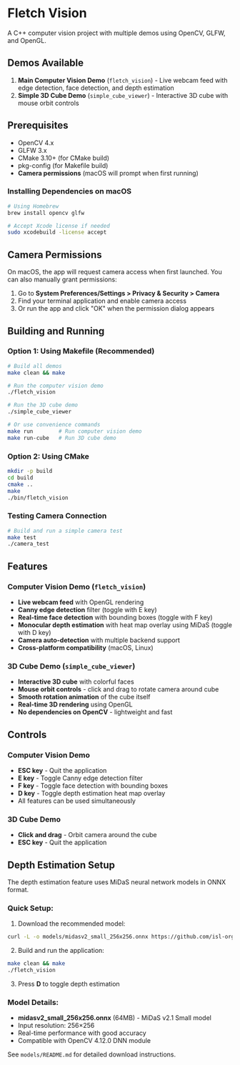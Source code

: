 # Fletch Vision

A C++ computer vision project with multiple demos using OpenCV, GLFW, and OpenGL.

## Demos Available

1. **Main Computer Vision Demo** (`fletch_vision`) - Live webcam feed with edge detection, face detection, and depth estimation
2. **Simple 3D Cube Demo** (`simple_cube_viewer`) - Interactive 3D cube with mouse orbit controls

## Prerequisites

- OpenCV 4.x
- GLFW 3.x
- CMake 3.10+ (for CMake build)
- pkg-config (for Makefile build)
- **Camera permissions** (macOS will prompt when first running)

### Installing Dependencies on macOS

```bash
# Using Homebrew
brew install opencv glfw

# Accept Xcode license if needed
sudo xcodebuild -license accept
```

## Camera Permissions

On macOS, the app will request camera access when first launched. You can also manually grant permissions:

1. Go to **System Preferences/Settings > Privacy & Security > Camera**
2. Find your terminal application and enable camera access
3. Or run the app and click "OK" when the permission dialog appears

## Building and Running

### Option 1: Using Makefile (Recommended)

```bash
# Build all demos
make clean && make

# Run the computer vision demo
./fletch_vision

# Run the 3D cube demo
./simple_cube_viewer

# Or use convenience commands
make run        # Run computer vision demo
make run-cube   # Run 3D cube demo
```

### Option 2: Using CMake

```bash
mkdir -p build
cd build
cmake ..
make
./bin/fletch_vision
```

### Testing Camera Connection

```bash
# Build and run a simple camera test
make test
./camera_test
```

## Features

### Computer Vision Demo (`fletch_vision`)

- **Live webcam feed** with OpenGL rendering
- **Canny edge detection** filter (toggle with E key)
- **Real-time face detection** with bounding boxes (toggle with F key)
- **Monocular depth estimation** with heat map overlay using MiDaS (toggle with D key)
- **Camera auto-detection** with multiple backend support
- **Cross-platform compatibility** (macOS, Linux)

### 3D Cube Demo (`simple_cube_viewer`)

- **Interactive 3D cube** with colorful faces
- **Mouse orbit controls** - click and drag to rotate camera around cube
- **Smooth rotation animation** of the cube itself
- **Real-time 3D rendering** using OpenGL
- **No dependencies on OpenCV** - lightweight and fast

## Controls

### Computer Vision Demo

- **ESC key** - Quit the application
- **E key** - Toggle Canny edge detection filter
- **F key** - Toggle face detection with bounding boxes
- **D key** - Toggle depth estimation heat map overlay
- All features can be used simultaneously

### 3D Cube Demo

- **Click and drag** - Orbit camera around the cube
- **ESC key** - Quit the application

## Depth Estimation Setup

The depth estimation feature uses MiDaS neural network models in ONNX format.

### Quick Setup:

1. Download the recommended model:

```bash
curl -L -o models/midasv2_small_256x256.onnx https://github.com/isl-org/MiDaS/releases/download/v2_1/model-small.onnx
```

2. Build and run the application:

```bash
make clean && make
./fletch_vision
```

3. Press **D** to toggle depth estimation

### Model Details:

- **midasv2_small_256x256.onnx** (64MB) - MiDaS v2.1 Small model
- Input resolution: 256×256
- Real-time performance with good accuracy
- Compatible with OpenCV 4.12.0 DNN module

See `models/README.md` for detailed download instructions.
